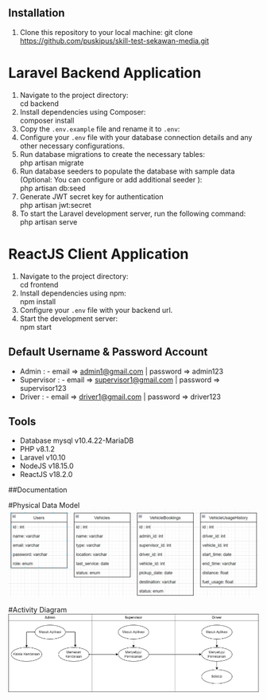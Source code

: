 ## Installation

1. Clone this repository to your local machine:
   git clone https://github.com/puskipus/skill-test-sekawan-media.git

# Laravel Backend Application

1. Navigate to the project directory:
   <br>cd backend
2. Install dependencies using Composer:
   <br>composer install
3. Copy the `.env.example` file and rename it to `.env`:
4. Configure your `.env` file with your database connection details and any other necessary configurations.
5. Run database migrations to create the necessary tables:
   <br>php artisan migrate
6. Run database seeders to populate the database with sample data (Optional: You can configure or add additional seeder ):
   <br>php artisan db:seed
7. Generate JWT secret key for authentication
   <br>php artisan jwt:secret
8. To start the Laravel development server, run the following command:
   <br>php artisan serve

# ReactJS Client Application

1. Navigate to the project directory:
   <br>cd frontend
2. Install dependencies using npm:
   <br>npm install
3. Configure your `.env` file with your backend url.
4. Start the development server:
   <br>npm start

## Default Username & Password Account

- Admin : - email => admin1@gmail.com | password => admin123
- Supervisor : - email => supervisor1@gmail.com | password => supervisor123
- Driver : - email => driver1@gmail.com | password => driver123

## Tools

- Database mysql v10.4.22-MariaDB
- PHP v8.1.2
- Laravel v10.10
- NodeJS v18.15.0
- ReactJS v18.2.0

##Documentation

#Physical Data Model
![Alt text](documentation/pdm.png)

#Activity Diagram
![Alt text](documentation/activityDiagram.png)
